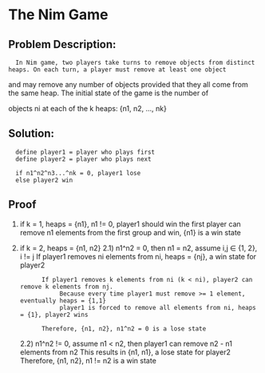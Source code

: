 # The Nim Game
## Problem Description:
      In Nim game, two players take turns to remove objects from distinct heaps. On each turn, a player must remove at least one object

and may remove any number of objects provided that they all come from the same heap. The initial state of the game is the number of 

objects ni at each of the k heaps: {n1, n2, ..., nk}

## Solution:
      define player1 = player who plays first
      define player2 = player who plays next
      
      if n1^n2^n3...^nk = 0, player1 lose
      else player2 win

## Proof
1) if k = 1, heaps = {n1}, n1 != 0, player1 should win
      the first player can remove n1 elements from the first group and win, {n1} is a win state

2) if k = 2, heaps = {n1, n2}
      2.1) n1^n2 = 0, then n1 = n2, assume i,j ∈ {1, 2}, i != j
             If player1 removes ni elements from ni, heaps = {nj}, a win state for player2
             
             If player1 removes k elements from ni (k < ni), player2 can remove k elements from nj. 
                  Because every time player1 must remove >= 1 element, eventually heaps = {1,1}
                  player1 is forced to remove all elements from ni, heaps = {1}, player2 wins
                  
             Therefore, {n1, n2}, n1^n2 = 0 is a lose state
             
      2.2) n1^n2 != 0, assume n1 < n2, then player1 can remove n2 - n1 elements from n2
             This results in {n1, n1}, a lose state for player2
             Therefore, {n1, n2}, n1 != n2 is a win state
            
            
            
      
             
             

        
